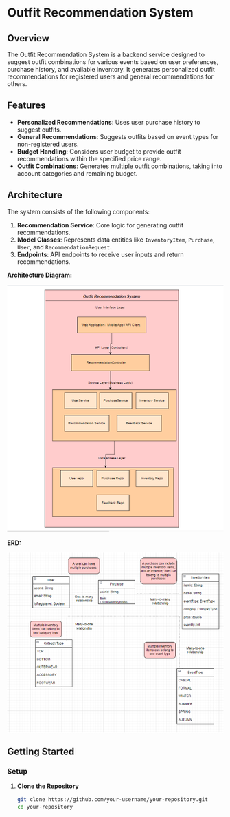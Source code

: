 # Outfit Recommendation System

## Overview

The Outfit Recommendation System is a backend service designed to suggest outfit combinations for various events based on user preferences, purchase history, and available inventory. It generates personalized outfit recommendations for registered users and general recommendations for others.

## Features

- **Personalized Recommendations**: Uses user purchase history to suggest outfits.
- **General Recommendations**: Suggests outfits based on event types for non-registered users.
- **Budget Handling**: Considers user budget to provide outfit recommendations within the specified price range.
- **Outfit Combinations**: Generates multiple outfit combinations, taking into account categories and remaining budget.

## Architecture

The system consists of the following components:

1. **Recommendation Service**: Core logic for generating outfit recommendations.
2. **Model Classes**: Represents data entities like `InventoryItem`, `Purchase`, `User`, and `RecommendationRequest`.
3. **Endpoints**: API endpoints to receive user inputs and return recommendations.

**Architecture Diagram:**

   ![Architecture Diagram](images/Architecture-diagram.png)

**ERD:**

![Architecture Diagram](images/ERD-diagram.png)

## Getting Started

### Setup

1. **Clone the Repository**

   ```sh
   git clone https://github.com/your-username/your-repository.git
   cd your-repository
